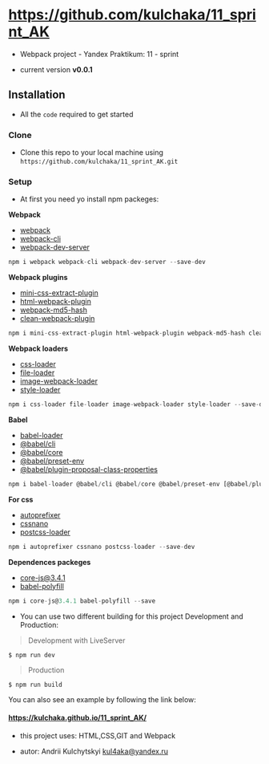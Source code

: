 # https://github.com/kulchaka/11_sprint_AK

- Webpack project - Yandex Praktikum: 11 - sprint

- current version **v0.0.1**

## Installation

- All the `code` required to get started

### Clone

- Clone this repo to your local machine using `https://github.com/kulchaka/11_sprint_AK.git`

### Setup

- At first you need yo install npm packeges:

**Webpack**

- [webpack](https://www.npmjs.com/package/webpack)
- [webpack-cli](https://www.npmjs.com/package/webpack-cli)
- [webpack-dev-server](https://www.npmjs.com/package/webpack-dev-server)

```jsx
npm i webpack webpack-cli webpack-dev-server --save-dev
```

**Webpack plugins**

- [mini-css-extract-plugin](https://www.npmjs.com/package/mini-css-extract-plugin)
- [html-webpack-plugin](https://www.npmjs.com/package/html-webpack-plugin)
- [webpack-md5-hash](https://www.npmjs.com/package/webpack-md5-hash)
- [clean-webpack-plugin](https://www.npmjs.com/package/clean-webpack-plugin)

```jsx
npm i mini-css-extract-plugin html-webpack-plugin webpack-md5-hash clean-webpack-plugin -D
```

**Webpack loaders**

- [css-loader](https://www.npmjs.com/package/css-loader)
- [file-loader](https://www.npmjs.com/package/file-loader)
- [image-webpack-loader](https://www.npmjs.com/package/image-webpack-loader)
- [style-loader](https://www.npmjs.com/package/style-loader)

```jsx
npm i css-loader file-loader image-webpack-loader style-loader --save-dev
```

**Babel**

- [babel-loader](https://www.npmjs.com/package/babel-loader)
- [@babel/cli](https://www.npmjs.com/package/@babel/cli)
- [@babel/core](https://www.npmjs.com/package/@babel/core)
- [@babel/preset-env](https://www.npmjs.com/package/@babel/preset-env)
- [@babel/plugin-proposal-class-properties](https://www.npmjs.com/package/@babel/plugin-proposal-class-properties)

```jsx
npm i babel-loader @babel/cli @babel/core @babel/preset-env [@babel/plugin-proposal-class-properties](https://www.npmjs.com/package/@babel/plugin-proposal-class-properties) --save-dev
```

**For css**

- [autoprefixer](https://www.npmjs.com/package/autoprefixer)
- [cssnano](https://www.npmjs.com/package/cssnano)
- [postcss-loader](https://www.npmjs.com/package/postcss-loader)

```jsx
npm i autoprefixer cssnano postcss-loader --save-dev
```

**Dependences packeges**

- [core-js@3.4.1](https://www.npmjs.com/package/core-js)
- [babel-polyfill](https://www.npmjs.com/package/@babel/polyfill)

```jsx
npm i core-js@3.4.1 babel-polyfill --save
```

- You can use two different building for this project Development and Production:

> Development with LiveServer

```shell
$ npm run dev
```

> Production

```shell
$ npm run build
```

You can also see an example by following the link below:

#### https://kulchaka.github.io/11_sprint_AK/

- this project uses: HTML,CSS,GIT and Webpack

- autor: Andrii Kulchytskyi <kul4aka@yandex.ru>
